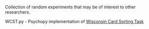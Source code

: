 Collection of random experiments that may be of interest to other researchers.

WCST.py - Psychopy implementation of <a href="https://en.wikipedia.org/wiki/Wisconsin_card_sort">Wisconsin Card Sorting Task</a>
